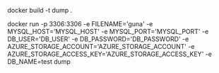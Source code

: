 docker build -t dump .

docker run   -p 3306:3306    -e FILENAME='guna'    -e MYSQL_HOST='MYSQL_HOST'   -e MYSQL_PORT='MYSQL_PORT'   -e DB_USER='DB_USER'   -e DB_PASSWORD='DB_PASSWORD'   -e AZURE_STORAGE_ACCOUNT='AZURE_STORAGE_ACCOUNT'   -e AZURE_STORAGE_ACCESS_KEY='AZURE_STORAGE_ACCESS_KEY'    -e DB_NAME=test dump